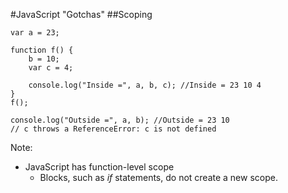 #JavaScript "Gotchas"
##Scoping
```
var a = 23;

function f() {
    b = 10;
    var c = 4;

	console.log("Inside =", a, b, c); //Inside = 23 10 4
}
f();

console.log("Outside =", a, b); //Outside = 23 10
// c throws a ReferenceError: c is not defined
```

Note:
+ JavaScript has function-level scope
    + Blocks, such as _if_ statements, do not create a new scope.
